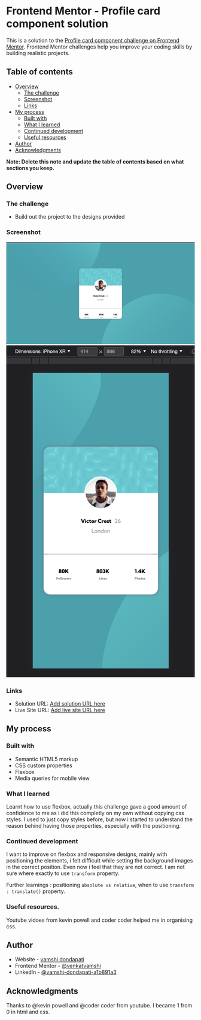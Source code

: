 # Frontend Mentor - Profile card component solution

This is a solution to the [Profile card component challenge on Frontend Mentor](https://www.frontendmentor.io/challenges/profile-card-component-cfArpWshJ). Frontend Mentor challenges help you improve your coding skills by building realistic projects. 

## Table of contents

- [Overview](#overview)
  - [The challenge](#the-challenge)
  - [Screenshot](#screenshot)
  - [Links](#links)
- [My process](#my-process)
  - [Built with](#built-with)
  - [What I learned](#what-i-learned)
  - [Continued development](#continued-development)
  - [Useful resources](#useful-resources)
- [Author](#author)
- [Acknowledgments](#acknowledgments)

**Note: Delete this note and update the table of contents based on what sections you keep.**

## Overview

### The challenge

- Build out the project to the designs provided

### Screenshot

![](./desktop.png)
![](./mobile.png)


### Links

- Solution URL: [Add solution URL here](https://github.com/venkatvamshi/venkatvamshi.github.io)
- Live Site URL: [Add live site URL here](https://venkatvamshi.github.io/)

## My process

### Built with

- Semantic HTML5 markup
- CSS custom properties
- Flexbox
- Media queries for mobile view

### What I learned

Learnt how to use flexbox, actually this challenge gave a good amount of confidence to me as i did this completly on my own without copying css styles. I used to just copy styles before, but now i started to understand the reason behind having those properties, especially with the positioning.

### Continued development
I want to improve on flexbox and responsive designs, mainly with positioning the elements, i felt difficult while setting the background images in the correct position. Even now i feel that they are not correct. I am not sure where exactly to use `transform` property. 

Further learnings : positioning `absolute vs relative`, when to use `transform : translate()` property. 

### Useful resources.

Youtube vidoes from kevin powell and coder coder helped me in organising css.


## Author

- Website - [vamshi dondapati](https://venkatvamshi.github.io/)
- Frontend Mentor - [@venkatvamshi](https://www.frontendmentor.io/profile/venkatvamshi)
- LinkedIn - [@vamshi-dondapati-a1b891a3](https://www.linkedin.com/in/vamshi-dondapati-a1b891a3)

## Acknowledgments

Thanks to @kevin powell and @coder coder from youtube. I became 1 from 0 in html and css.
